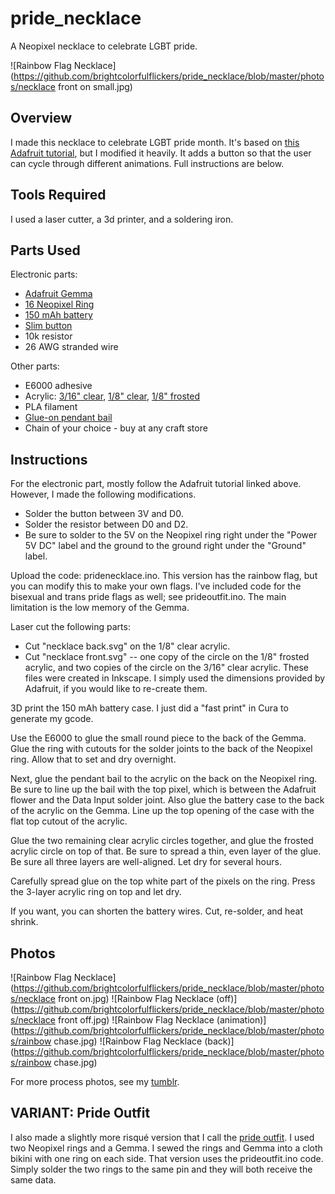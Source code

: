 # pride_necklace
A Neopixel necklace to celebrate LGBT pride.

![Rainbow Flag Necklace](https://github.com/brightcolorfulflickers/pride_necklace/blob/master/photos/necklace front on small.jpg)

## Overview
I made this necklace to celebrate LGBT pride month. It's based on [this Adafruit tutorial](https://learn.adafruit.com/gemma-hoop-earrings/overview), but I modified it heavily. It adds a button so that the user can cycle through different animations. Full instructions are below.

## Tools Required

I used a laser cutter, a 3d printer, and a soldering iron.

## Parts Used

Electronic parts:
- [Adafruit Gemma](https://www.adafruit.com/product/1222)
- [16 Neopixel Ring](https://www.adafruit.com/product/1463)
- [150 mAh battery](https://www.adafruit.com/product/1317)
- [Slim button](https://www.adafruit.com/products/1489)
- 10k resistor
- 26 AWG stranded wire

Other parts:
- E6000 adhesive
- Acrylic: [3/16" clear](http://www.mcmaster.com/#8560K163), [1/8" clear](http://www.mcmaster.com/#8560K239), [1/8" frosted](http://www.ebay.com/itm/272185258220)
- PLA filament
- [Glue-on pendant bail](https://www.etsy.com/transaction/1154709693)
- Chain of your choice - buy at any craft store

## Instructions

For the electronic part, mostly follow the Adafruit tutorial linked above. However, I made the following modifications.
- Solder the button between 3V and D0.
- Solder the resistor between D0 and D2.
- Be sure to solder to the 5V on the Neopixel ring right under the "Power 5V DC" label and the ground to the ground right under the "Ground" label.

Upload the code: pridenecklace.ino. This version has the rainbow flag, but you can modify this to make your own flags. I've included code for the bisexual and trans pride flags as well; see prideoutfit.ino. The main limitation is the low memory of the Gemma.

Laser cut the following parts:
- Cut "necklace back.svg" on the 1/8" clear acrylic.
- Cut "necklace front.svg" -- one copy of the circle on the 1/8" frosted acrylic, and two copies of the circle on the 3/16" clear acrylic.
These files were created in Inkscape. I simply used the dimensions provided by Adafruit, if you would like to re-create them.

3D print the 150 mAh battery case. I just did a "fast print" in Cura to generate my gcode.

Use the E6000 to glue the small round piece to the back of the Gemma. Glue the ring with cutouts for the solder joints to the back of the Neopixel ring. Allow that to set and dry overnight.

Next, glue the pendant bail to the acrylic on the back on the Neopixel ring. Be sure to line up the bail with the top pixel, which is between the Adafruit flower and the Data Input solder joint. Also glue the battery case to the back of the acrylic on the Gemma. Line up the top opening of the case with the flat top cutout of the acrylic.

Glue the two remaining clear acrylic circles together, and glue the frosted acrylic circle on top of that. Be sure to spread a thin, even layer of the glue. Be sure all three layers are well-aligned. Let dry for several hours.

Carefully spread glue on the top white part of the pixels on the ring. Press the 3-layer acrylic ring on top and let dry.

If you want, you can shorten the battery wires. Cut, re-solder, and heat shrink.

## Photos

![Rainbow Flag Necklace](https://github.com/brightcolorfulflickers/pride_necklace/blob/master/photos/necklace front on.jpg)
![Rainbow Flag Necklace (off)](https://github.com/brightcolorfulflickers/pride_necklace/blob/master/photos/necklace front off.jpg)
![Rainbow Flag Necklace (animation)](https://github.com/brightcolorfulflickers/pride_necklace/blob/master/photos/rainbow chase.jpg)
![Rainbow Flag Necklace (back)](https://github.com/brightcolorfulflickers/pride_necklace/blob/master/photos/rainbow chase.jpg)

For more process photos, see my [tumblr](http://brightcolorfulflickers.tumblr.com/tagged/pride-necklace).

## VARIANT: Pride Outfit

I also made a slightly more risqué version that I call the [pride outfit](http://brightcolorfulflickers.tumblr.com/tagged/pride-outfit). I used two Neopixel rings and a Gemma. I sewed the rings and Gemma into a cloth bikini with one ring on each side. That version uses the prideoutfit.ino code. Simply solder the two rings to the same pin and they will both receive the same data.
